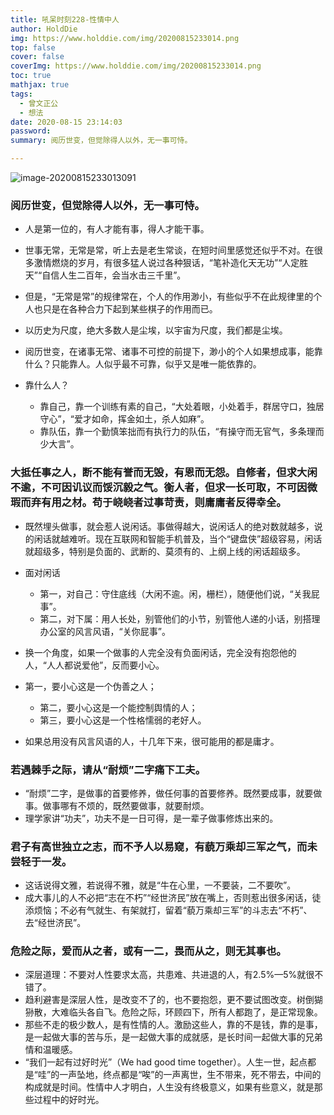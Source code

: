 ```yaml
---
title: 吼呆时刻228-性情中人
author: HoldDie
img: https://www.holddie.com/img/20200815233014.png
top: false
cover: false
coverImg: https://www.holddie.com/img/20200815233014.png
toc: true
mathjax: true
tags:
  - 曾文正公
  - 想法
date: 2020-08-15 23:14:03
password:
summary: 阅历世变，但觉除得人以外，无一事可恃。

---
```


![image-20200815233013091](https://www.holddie.com/img/20200815233014.png)

### 阅历世变，但觉除得人以外，无一事可恃。

- 人是第一位的，有人才能有事，得人才能干事。

- 世事无常，无常是常，听上去是老生常谈，在短时间里感觉还似乎不对。在很多激情燃烧的岁月，有很多猛人说过各种狠话，“笔补造化天无功”“人定胜天”“自信人生二百年，会当水击三千里”。

- 但是，“无常是常”的规律常在，个人的作用渺小，有些似乎不在此规律里的个人也只是在各种合力下起到某些棋子的作用而已。

- 以历史为尺度，绝大多数人是尘埃，以宇宙为尺度，我们都是尘埃。

- 阅历世变，在诸事无常、诸事不可控的前提下，渺小的个人如果想成事，能靠什么？只能靠人。人似乎最不可靠，似乎又是唯一能依靠的。

- 靠什么人？

  - 靠自己，靠一个训练有素的自己，“大处着眼，小处着手，群居守口，独居守心”，“爱才如命，挥金如土，杀人如麻”。
  - 靠队伍，靠一个勤慎笨拙而有执行力的队伍，“有操守而无官气，多条理而少大言”。

### 大抵任事之人，断不能有誉而无毁，有恩而无怨。自修者，但求大闲不逾，不可因讥议而馁沉毅之气。衡人者，但求一长可取，不可因微瑕而弃有用之材。苟于峣峣者过事苛责，则庸庸者反得幸全。

- 既然埋头做事，就会惹人说闲话。事做得越大，说闲话人的绝对数就越多，说的闲话就越难听。现在互联网和智能手机普及，当个“键盘侠”超级容易，闲话就超级多，特别是负面的、武断的、莫须有的、上纲上线的闲话超级多。
- 面对闲话

  - 第一，对自己：守住底线（大闲不逾。闲，栅栏），随便他们说，“关我屁事”。
  - 第二，对下属：用人长处，别管他们的小节，别管他人递的小话，别搭理办公室的风言风语，“关你屁事”。
- 换一个角度，如果一个做事的人完全没有负面闲话，完全没有抱怨他的人，“人人都说爱他”，反而要小心。
- 第一，要小心这是一个伪善之人；
  - 第二，要小心这是一个能控制舆情的人；
  - 第三，要小心这是一个性格懦弱的老好人。
- 如果总用没有风言风语的人，十几年下来，很可能用的都是庸才。

### 若遇棘手之际，请从“耐烦”二字痛下工夫。

- “耐烦”二字，是做事的首要修养，做任何事的首要修养。既然要成事，就要做事。做事哪有不烦的，既然要做事，就要耐烦。
- 理学家讲“功夫”，功夫不是一日可得，是一辈子做事修炼出来的。

### 君子有高世独立之志，而不予人以易窥，有藐万乘却三军之气，而未尝轻于一发。

- 这话说得文雅，若说得不雅，就是“牛在心里，一不要装，二不要吹”。
- 成大事儿的人不必把“志在不朽”“经世济民”放在嘴上，否则惹出很多闲话，徒添烦恼；不必有气就生、有架就打，留着“藐万乘却三军”的斗志去“不朽”、去“经世济民”。

### 危险之际，爱而从之者，或有一二，畏而从之，则无其事也。

- 深层道理：不要对人性要求太高，共患难、共进退的人，有2.5%—5%就很不错了。
- 趋利避害是深层人性，是改变不了的，也不要抱怨，更不要试图改变。树倒猢狲散，大难临头各自飞。危险之际，环顾四下，所有人都跑了，是正常现象。
- 那些不走的极少数人，是有性情的人。激励这些人，靠的不是钱，靠的是事，是一起做大事的苦与乐，是一起做大事的成就感，是长时间一起做大事的兄弟情和温暖感。
- “我们一起有过好时光”（We had good time together）。人生一世，起点都是“哇”的一声坠地，终点都是“唉”的一声离世，生不带来，死不带去，中间的构成就是时间。性情中人才明白，人生没有终极意义，如果有些意义，就是那些过程中的好时光。





